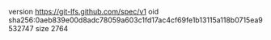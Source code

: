 version https://git-lfs.github.com/spec/v1
oid sha256:0aeb839e00d8adc78059a603c1fd17ac4cf69fe1b13115a118b0715ea9532747
size 2764
